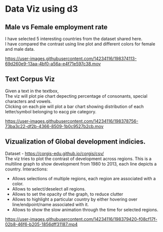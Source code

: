 # Data Viz using d3

## Male vs Female employment rate 
I have selected 5 interesting countries from the dataset shared here.   
I have compared the contrast using line plot and different colors for female and male data.


https://user-images.githubusercontent.com/14234116/198374113-69d260e9-13aa-4bf0-a56a-e4f71e597c38.mov


## Text Corpus Viz
Given a text in the textbox,    
The viz will plot pie chart depecting percentage of consonants, special characters and vowels.   
Clicking on each pie will plot a bar chart showing distribution of each letter/symbol belonging to eacg pie category.



https://user-images.githubusercontent.com/14234116/198378756-73ba3c22-df2b-4366-8509-1b0c9527b2cb.mov



## Vizualization of Global development indicies.
Dataset -  https://corgis-edu.github.io/corgis/csv/   
The viz tries to plot the contrast of development across regions.
This is a multiline graph to show development from 1980 to 2013, each line depicts a country.
Interactions:  
- Allows selections of multiple regions, each region are associated with a color.  
- Allows to select/deselect all regions.  
- Allows to set the opacity of the graph, to reduce clutter
- Allows to highlight a particular country by either hovering over line/endpoint/name associated with it.
- Allows to show the slow animation through the time for selected regions.


https://user-images.githubusercontent.com/14234116/198379420-f08cf17f-02b8-46f6-b205-1856dff31187.mp4

